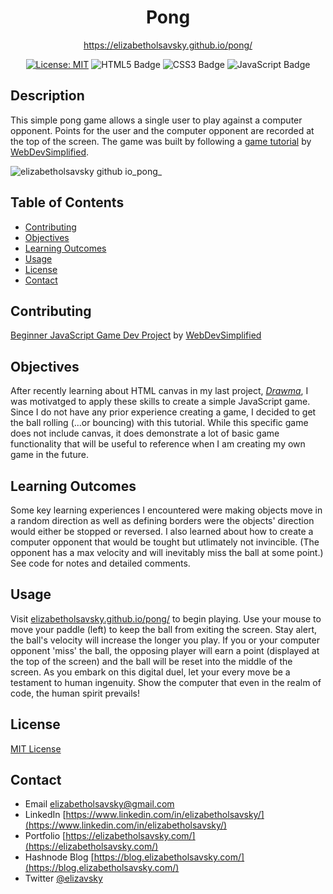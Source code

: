 <div align="center"> 

  # Pong

  https://elizabetholsavsky.github.io/pong/
  
  [![License: MIT](https://img.shields.io/badge/License-MIT-yellow.svg)](https://opensource.org/licenses/MIT)
  ![HTML5 Badge](https://img.shields.io/badge/HTML5-E34F26?logo=html5&logoColor=fff&style=flat)
  ![CSS3 Badge](https://img.shields.io/badge/CSS3-1572B6?logo=css3&logoColor=fff&style=flat)
  ![JavaScript Badge](https://img.shields.io/badge/JavaScript-F7DF1E?logo=javascript&logoColor=000&style=flat)
  
</div>

## Description

This simple pong game allows a single user to play against a computer opponent. Points for the user and the computer opponent are recorded at the top of the screen. The game was built by following a [game tutorial](https://www.youtube.com/watch?v=PeY6lXPrPaA&t=1348s) by [WebDevSimplified](https://github.com/WebDevSimplified).

![elizabetholsavsky github io_pong_](https://github.com/elizabetholsavsky/pong/assets/116515976/27d81bf0-ee94-4a65-bd75-251f8231e5e6)

## Table of Contents

* [Contributing](#contributing)
* [Objectives](#objectives)
* [Learning Outcomes](#learning-outcomes)
* [Usage](#usage)
* [License](#license)
* [Contact](#contact)

## Contributing
[Beginner JavaScript Game Dev Project](https://www.youtube.com/watch?v=PeY6lXPrPaA&t=1348s) by [WebDevSimplified](https://github.com/WebDevSimplified)

## Objectives

After recently learning about HTML canvas in my last project, [*Drawma*](https://github.com/elizabetholsavsky/drawma), I was motivatged to apply these skills to create a simple JavaScript game. Since I do not have any prior experience creating a game, I decided to get the ball rolling (...or bouncing) with this tutorial. While this specific game does not include canvas, it does demonstrate a lot of basic game functionality that will be useful to reference when I am creating my own game in the future. 

## Learning Outcomes

Some key learning experiences I encountered were making objects move in a random direction as well as defining borders were the objects' direction would either be stopped or reversed. I also learned about how to create a computer opponent that would be tought but utlimately not invincible. (The opponent has a max velocity and will inevitably miss the ball at some point.) See code for notes and detailed comments.

## Usage

Visit [elizabetholsavsky.github.io/pong/](elizabetholsavsky.github.io/pong/) to begin playing. Use your mouse to move your paddle (left) to keep the ball from exiting the screen. Stay alert, the ball's velocity will increase the longer you play. If you or your computer opponent 'miss' the ball, the opposing player will earn a point (displayed at the top of the screen) and the ball will be reset into the middle of the screen. As you embark on this digital duel, let your every move be a testament to human ingenuity. Show the computer that even in the realm of code, the human spirit prevails!

## License
[MIT License](https://opensource.org/licenses/MIT)

## Contact
* Email elizabetholsavsky@gmail.com
* LinkedIn [https://www.linkedin.com/in/elizabetholsavsky/](https://www.linkedin.com/in/elizabetholsavsky/)
* Portfolio [https://elizabetholsavsky.com/](https://elizabetholsavsky.com/)
* Hashnode Blog [https://blog.elizabetholsavsky.com/](https://blog.elizabetholsavsky.com/)
* Twitter [@elizavsky](https://twitter.com/home)
